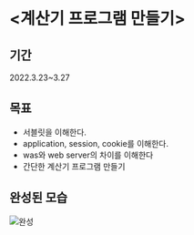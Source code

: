 # <계산기 프로그램 만들기>

## 기간  
2022.3.23~3.27  

## 목표  
- 서블릿을 이해한다.  
- application, session, cookie를 이해한다.
- was와 web server의 차이를 이해한다
- 간단한 계산기 프로그램 만들기

## 완성된 모습  
![완성](https://user-images.githubusercontent.com/55649302/160248480-a1b54e1d-8f2b-45d2-8340-84e61e011e57.gif)  
